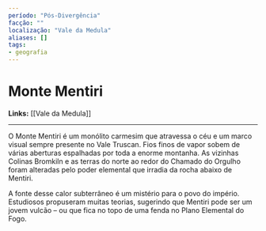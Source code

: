 ```yaml
---
período: "Pós-Divergência"
facção: ""
localização: "Vale da Medula"
aliases: []
tags:
- geografia
---
```


# **Monte Mentiri**

**Links:** [[Vale da Medula]]

---
O Monte Mentiri é um monólito carmesim que atravessa o céu e um marco visual sempre presente no Vale Truscan. Fios finos de vapor sobem de várias aberturas espalhadas por toda a enorme montanha. As vizinhas Colinas Bromkiln e as terras do norte ao redor do Chamado do Orgulho foram alteradas pelo poder elemental que irradia da rocha abaixo de Mentiri.

A fonte desse calor subterrâneo é um mistério para o povo do império. Estudiosos propuseram muitas teorias, sugerindo que Mentiri pode ser um jovem vulcão – ou que fica no topo de uma fenda no Plano Elemental do Fogo.